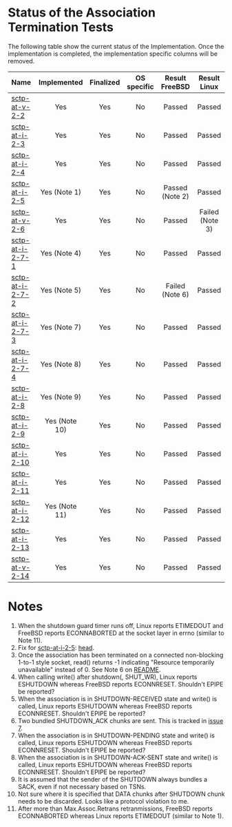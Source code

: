 # Status of the Association Termination Tests

The following table show the current status of the Implementation. Once the implementation is completed, the implementation specific columns will be removed.

| Name                                  | Implemented  | Finalized | OS specific | Result FreeBSD | Result Linux   |
|:--------------------------------------|:------------:|:---------:|:-----------:|:--------------:|:--------------:|
|[sctp-at-v-2-2](sctp-at-v-2-2.pkt)     | Yes          | Yes       | No          | Passed         | Passed         |
|[sctp-at-i-2-3](sctp-at-i-2-3.pkt)     | Yes          | Yes       | No          | Passed         | Passed         |
|[sctp-at-i-2-4](sctp-at-i-2-4.pkt)     | Yes          | Yes       | No          | Passed         | Passed         |
|[sctp-at-i-2-5](sctp-at-i-2-5.pkt)     | Yes (Note 1) | Yes       | No          | Passed (Note 2)| Passed         |
|[sctp-at-v-2-6](sctp-at-v-2-6.pkt)     | Yes          | Yes       | No          | Passed         | Failed (Note 3)|
|[sctp-at-i-2-7-1](sctp-at-i-2-7-1.pkt) | Yes (Note 4) | Yes       | No          | Passed         | Passed         |
|[sctp-at-i-2-7-2](sctp-at-i-2-7-2.pkt) | Yes (Note 5) | Yes       | No          | Failed (Note 6)| Passed         |
|[sctp-at-i-2-7-3](sctp-at-i-2-7-3.pkt) | Yes (Note 7) | Yes       | No          | Passed         | Passed         |
|[sctp-at-i-2-7-4](sctp-at-i-2-7-4.pkt) | Yes (Note 8) | Yes       | No          | Passed         | Passed         |
|[sctp-at-i-2-8](sctp-at-i-2-8.pkt)     | Yes (Note 9) | Yes       | No          | Passed         | Passed         |
|[sctp-at-i-2-9](sctp-at-i-2-9.pkt)     | Yes (Note 10)| Yes       | No          | Passed         | Passed         |
|[sctp-at-i-2-10](sctp-at-i-2-10.pkt)   | Yes          | Yes       | No          | Passed         | Passed         |
|[sctp-at-i-2-11](sctp-at-i-2-11.pkt)   | Yes          | Yes       | No          | Passed         | Passed         |
|[sctp-at-i-2-12](sctp-at-i-2-12.pkt)   | Yes (Note 11)| Yes       | No          | Passed         | Passed         |
|[sctp-at-i-2-13](sctp-at-i-2-13.pkt)   | Yes          | Yes       | No          | Passed         | Passed         |
|[sctp-at-v-2-14](sctp-at-v-2-14.pkt)   | Yes          | Yes       | No          | Passed         | Passed         |

# Notes

1. When the shutdown guard timer runs off, Linux reports ETIMEDOUT and FreeBSD reports ECONNABORTED at the socket layer in errno  (similar to Note 11).
2. Fix for [sctp-at-i-2-5](sctp-at-i-2-5.pkt): [head](https://svnweb.freebsd.org/changeset/base/287294).
3. Once the association has been terminated on a connected non-blocking 1-to-1 style socket, read() returns -1 indicating "Resource temporarily unavailable" instead of 0. See Note 6 on [README](https://github.com/nplab/ETSI-SCTP-Conformance-Testsuite/blob/master/sctp-bdc-tests/README.md).
4. When calling write() after shutdown(, SHUT_WR), Linux reports ESHUTDOWN whereas FreeBSD reports ECONNRESET. Shouldn't EPIPE be reported?
5. When the association is in SHUTDOWN-RECEIVED state and write() is called, Linux reports ESHUTDOWN whereas FreeBSD reports ECONNRESET. Shouldn't EPIPE be reported?
6. Two bundled SHUTDOWN_ACK chunks are sent. This is tracked in [issue 7](https://github.com/sctplab/SCTP_NKE_Yosemite/issues/7).
7. When the association is in SHUTDOWN-PENDING state and write() is called, Linux reports ESHUTDOWN whereas FreeBSD reports ECONNRESET. Shouldn't EPIPE be reported?
8. When the association is in SHUTDOWN-ACK-SENT state and write() is called, Linux reports ESHUTDOWN whereas FreeBSD reports ECONNRESET. Shouldn't EPIPE be reported?
9. It is assumed that the sender of the SHUTDOWN always bundles a SACK, even if not necessary based on TSNs.
10. Not sure where it is specified that DATA chunks after SHUTDOWN chunk needs to be discarded. Looks like a protocol violation to me.
11. After more than Max.Assoc.Retrans retranmissions, FreeBSD reports ECONNABORTED whereas Linux reports ETIMEDOUT (similar to Note 1).
